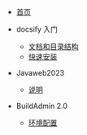 <!-- docs/_sidebar.md -->

* [首页](/)

* docsify 入门
    * [文档和目录结构](guide/dir/)
    * [快速安装](guide/install/)


* Javaweb2023
    * [说明](/Javaweb2023/README.md)

* BuildAdmin 2.0 
    * [环境配置]()

